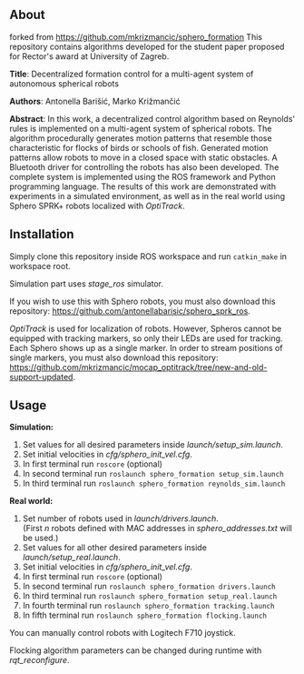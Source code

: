 ## About
forked from https://github.com/mkrizmancic/sphero_formation
This repository contains algorithms developed for the student paper proposed for Rector's award at University of Zagreb.

**Title**: Decentralized formation control for a multi-agent system of autonomous spherical robots

**Authors**: Antonella Barišić, Marko Križmančić

**Abstract**:
In this work, a decentralized control algorithm based on Reynolds' rules is implemented on a multi-agent system of spherical robots. The algorithm procedurally generates motion patterns that resemble those characteristic for flocks of birds or schools of fish. Generated motion patterns allow robots to move in a closed space with static obstacles. A Bluetooth driver for controlling the robots has also been developed. The complete system is implemented using the ROS framework and Python programming language. The results of this work are demonstrated with experiments in a simulated environment, as well as in the real world using Sphero SPRK+ robots localized with _OptiTrack_.

## Installation
Simply clone this repository inside ROS workspace and run `catkin_make` in workspace root.

Simulation part uses _stage_ros_ simulator.

If you wish to use this with Sphero robots, you must also download this repository: https://github.com/antonellabarisic/sphero_sprk_ros.

_OptiTrack_ is used for localization of robots. However, Spheros cannot be equipped with tracking markers, so only their LEDs are used for tracking. Each Sphero shows up as a single marker. In order to stream positions of single markers, you must also download this repository: https://github.com/mkrizmancic/mocap_optitrack/tree/new-and-old-support-updated.

## Usage
**Simulation:**
1. Set values for all desired parameters inside _launch/setup_sim.launch_.
1. Set initial velocities in _cfg/sphero_init_vel.cfg_.
1. In first terminal run `roscore` (optional)
1. In second terminal run `roslaunch sphero_formation setup_sim.launch`
1. In third terminal run `roslaunch sphero_formation reynolds_sim.launch`

**Real world:**
1. Set number of robots used in _launch/drivers.launch_. <br>
(First _n_ robots defined with MAC addresses in _sphero_addresses.txt_ will be used.)
1. Set values for all other desired parameters inside _launch/setup_real.launch_.
1. Set initial velocities in _cfg/sphero_init_vel.cfg_.
1. In first terminal run `roscore` (optional)
1. In second terminal run `roslaunch sphero_formation drivers.launch`
1. In third terminal run `roslaunch sphero_formation setup_real.launch`
1. In fourth terminal run `roslaunch sphero_formation tracking.launch`
1. In fifth terminal run `roslaunch sphero_formation flocking.launch`

You can manually control robots with Logitech F710 joystick.

Flocking algorithm parameters can be changed during runtime with _rqt_reconfigure_.
